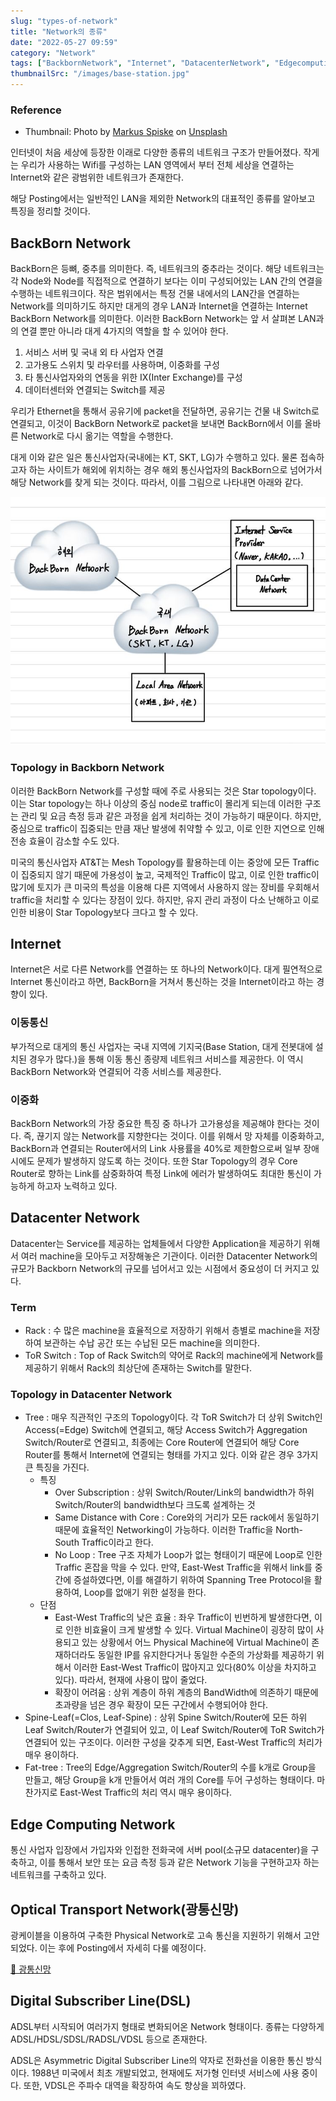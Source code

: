 ```yaml
---
slug: "types-of-network"
title: "Network의 종류"
date: "2022-05-27 09:59"
category: "Network"
tags: ["BackbornNetwork", "Internet", "DatacenterNetwork", "EdgecomputingNetwork", "AccessNetwork"]
thumbnailSrc: "/images/base-station.jpg"
---
```


### Reference

- Thumbnail: Photo by [Markus Spiske](https://unsplash.com/@markusspiske?utm_source=unsplash&utm_medium=referral&utm_content=creditCopyText) on [Unsplash](https://unsplash.com/s/photos/internet?utm_source=unsplash&utm_medium=referral&utm_content=creditCopyText)

인터넷이 처음 세상에 등장한 이래로 다양한 종류의 네트워크 구조가 만들어졌다. 작게는 우리가 사용하는 Wifi를 구성하는 LAN 영역에서 부터 전체 세상을 연결하는 Internet와 같은 광범위한 네트워크가 존재한다.

해당 Posting에서는 일반적인 LAN을 제외한 Network의 대표적인 종류를 알아보고 특징을 정리할 것이다.

## BackBorn Network

BackBorn은 등뼈, 중추를 의미한다. 즉, 네트워크의 중추라는 것이다. 해당 네트워크는 각 Node와 Node를 직접적으로 연결하기 보다는 이미 구성되어있는 LAN 간의 연결을 수행하는 네트워크이다. 작은 범위에서는 특정 건물 내에서의 LAN간을 연결하는 Network를 의미하기도 하지만 대게의 경우 LAN과 Internet을 연결하는 Internet BackBorn Network를 의미한다. 이러한 BackBorn Network는 앞 서 살펴본 LAN과의 연결 뿐만 아니라 대게 4가지의 역할을 할 수 있어야 한다.

1. 서비스 서버 및 국내 외 타 사업자 연결
2. 고가용도 스위치 및 라우터를 사용하며, 이중화를 구성
3. 타 통신사업자와의 연동을 위한 IX(Inter Exchange)를 구성
4. 데이터센터와 연결되는 Switch를 제공

우리가 Ethernet을 통해서 공유기에 packet을 전달하면, 공유기는 건물 내 Switch로 연결되고, 이것이 BackBorn Network로 packet을 보내면 BackBorn에서 이를 올바른 Network로 다시 옮기는 역할을 수행한다.

대게 이와 같은 일은 통신사업자(국내에는 KT, SKT, LG)가 수행하고 있다. 물론 접속하고자 하는 사이트가 해외에 위치하는 경우 해외 통신사업자의 BackBorn으로 넘어가서 해당 Network를 찾게 되는 것이다. 따라서, 이를 그림으로 나타내면 아래와 같다.

![backborn network](/images/backborn-network.jpeg)

### Topology in Backborn Network

이러한 BackBorn Network를 구성할 때에 주로 사용되는 것은 Star topology이다. 이는 Star topology는 하나 이상의 중심 node로 traffic이 몰리게 되는데 이러한 구조는 관리 및 요금 측정 등과 같은 과정을 쉽게 처리하는 것이 가능하기 때문이다. 하지만, 중심으로 traffic이 집중되는 만큼 재난 발생에 취약할 수 있고, 이로 인한 지연으로 인해 전송 효율이 감소할 수도 있다.

미국의 통신사업자 AT&T는 Mesh Topology를 활용하는데 이는 중앙에 모든 Traffic이 집중되지 않기 때문에 가용성이 높고, 국제적인 Traffic이 많고, 이로 인한 traffic이 많기에 토지가 큰 미국의 특성을 이용해 다른 지역에서 사용하지 않는 장비를 우회해서 traffic을 처리할 수 있다는 장점이 있다. 하지만, 유지 관리 과정이 다소 난해하고 이로 인한 비용이 Star Topology보다 크다고 할 수 있다.

## Internet

Internet은 서로 다른 Network를 연결하는 또 하나의 Network이다. 대게 필연적으로 Internet 통신이라고 하면, BackBorn을 거쳐서 통신하는 것을 Internet이라고 하는 경향이 있다.

### 이동통신

부가적으로 대게의 통신 사업자는 국내 지역에 기지국(Base Station, 대게 전봇대에 설치된 경우가 많다.)을 통해 이동 통신 종량제 네트워크 서비스를 제공한다. 이 역시 BackBorn Network와 연결되어 각종 서비스를 제공한다.

### 이중화

BackBorn Network의 가장 중요한 특징 중 하나가 고가용성을 제공해야 한다는 것이다. 즉, 끊기지 않는 Network를 지향한다는 것이다. 이를 위해서 망 자체를 이중화하고, BackBorn과 연결되는 Router에서의 Link 사용률을 40%로 제한함으로써 일부 장애시에도 문제가 발생하지 않도록 하는 것이다. 또한 Star Topology의 경우 Core Router로 향하는 Link를 삼중화하여 특정 Link에 에러가 발생하여도 최대한 통신이 가능하게 하고자 노력하고 있다.

## Datacenter Network

Datacenter는 Service를 제공하는 업체들에서 다양한 Application을 제공하기 위해서 여러 machine을 모아두고 저장해놓은 기관이다. 이러한 Datacenter Network의 규모가 Backborn Network의 규모를 넘어서고 있는 시점에서 중요성이 더 커지고 있다.

### Term

- Rack : 수 많은 machine을 효율적으로 저장하기 위해서 층별로 machine을 저장하여 보관하는 수납 공간 또는 수납된 모든 machine을 의미한다.
- ToR Switch : Top of Rack Switch의 약어로 Rack의 machine에게 Network를 제공하기 위해서 Rack의 최상단에 존재하는 Switch를 말한다.

### Topology in Datacenter Network

- Tree : 매우 직관적인 구조의 Topology이다. 각 ToR Switch가 더 상위 Switch인 Access(=Edge) Switch에 연결되고, 해당 Access Switch가 Aggregation Switch/Router로 연결되고, 최종에는 Core Router에 연결되어 해당 Core Router를 통해서 Internet에 연결되는 형태를 가지고 있다. 이와 같은 경우 3가지 큰 특징을 가진다.
  - 특징
    - Over Subscription : 상위 Switch/Router/Link의 bandwidth가 하위 Switch/Router의 bandwidth보다 크도록 설계하는 것
    - Same Distance with Core : Core와의 거리가 모든 rack에서 동일하기 때문에 효율적인 Networking이 가능하다. 이러한 Traffic을 North-South Traffic이라고 한다.
    - No Loop : Tree 구조 자체가 Loop가 없는 형태이기 때문에 Loop로 인한 Traffic 혼잡을 막을 수 있다. 만약, East-West Traffic을 위해서 link를 중간에 증설하였다면, 이를 해결하기 위하여 Spanning Tree Protocol을 활용하여, Loop를 없애기 위한 설정을 한다.
  - 단점
    - East-West Traffic의 낮은 효율 : 좌우 Traffic이 빈번하게 발생한다면, 이로 인한 비효율이 크게 발생할 수 있다. Virtual Machine이 굉장히 많이 사용되고 있는 상황에서 어느 Physical Machine에 Virtual Machine이 존재하더라도 동일한 IP를 유지한다거나 동일한 수준의 가상화를 제공하기 위해서 이러한 East-West Traffic이 많아지고 있다(80% 이상을 차지하고 있다). 따라서, 현재에 사용이 많이 줄었다.
    - 확장이 어려움 : 상위 계층이 하위 계층의 BandWidth에 의존하기 때문에 초과량을 넘은 경우 확장이 모든 구간에서 수행되어야 한다.
- Spine-Leaf(=Clos, Leaf-Spine) : 상위 Spine Switch/Router에 모든 하위 Leaf Switch/Router가 연결되어 있고, 이 Leaf Switch/Router에 ToR Switch가 연결되어 있는 구조이다. 이러한 구성을 갖추게 되면, East-West Traffic의 처리가 매우 용이하다.
- Fat-tree : Tree의 Edge/Aggregation Switch/Router의 수를 k개로 Group을 만들고, 해당 Group을 k개 만들어서 여러 개의 Core를 두어 구성하는 형태이다. 마찬가지로 East-West Traffic의 처리 역시 매우 용이하다.

## Edge Computing Network

통신 사업자 입장에서 가입자와 인접한 전화국에 서버 pool(소규모 datacenter)을 구축하고, 이를 통해서 보안 또는 요금 측정 등과 같은 Network 기능을 구현하고자 하는 네트워크를 구축하고 있다.

## Optical Transport Network(광통신망)

광케이블을 이용하여 구축한 Physical Network로 고속 통신을 지원하기 위해서 고안되었다. 이는 후에 Posting에서 자세히 다룰 예정이다.

[🔗 광통신망](/posts/optical-transport-network)

## Digital Subscriber Line(DSL)

ADSL부터 시작되어 여러가지 형태로 변화되어온 Network 형태이다. 종류는 다양하게 ADSL/HDSL/SDSL/RADSL/VDSL 등으로 존재한다.

ADSL은 Asymmetric Digital Subscriber Line의 약자로 전화선을 이용한 통신 방식이다. 1988년 미국에서 최초 개발되었고, 현재에도 저가형 인터넷 서비스에 사용 중이다. 또한, VDSL은 주파수 대역을 확장하여 속도 향상을 꾀하였다.
